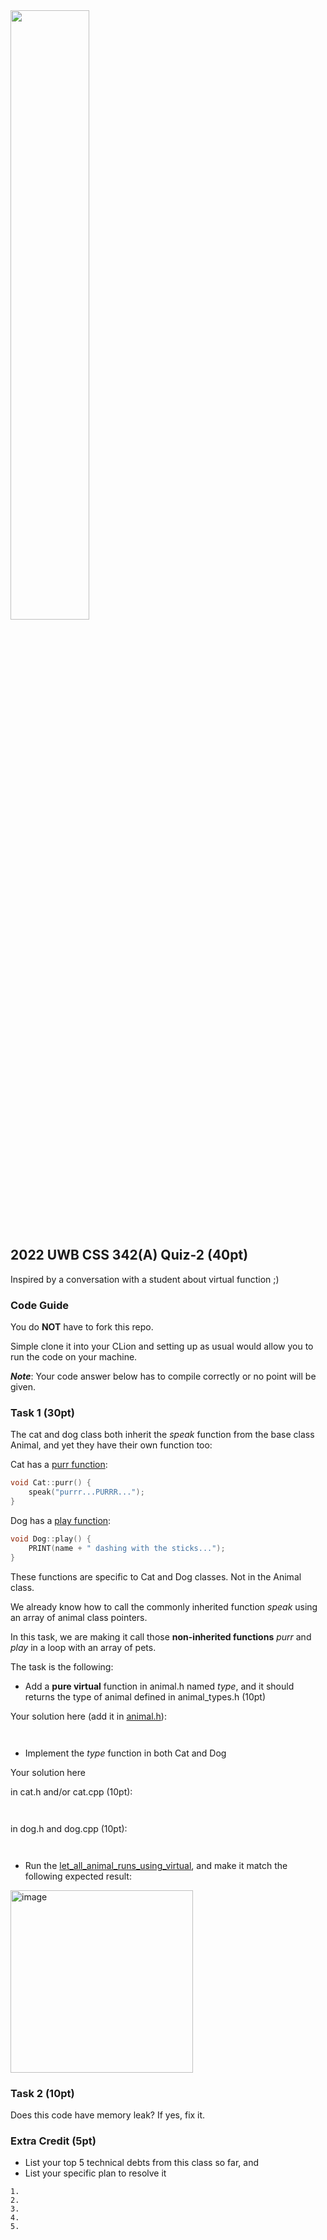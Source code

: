 <img src="https://user-images.githubusercontent.com/252020/165812047-29e54547-e354-4811-b8fe-34f6606f37c3.png" width="50%">



## 2022 UWB CSS 342(A) Quiz-2 (40pt)

Inspired by a conversation with a student about virtual function ;)

### Code Guide
You do **NOT** have to fork this repo. 

Simple clone it into your CLion and setting up as usual would allow you to run the code on your machine.

***Note***: Your code answer below has to compile correctly or no point will be given.

### Task 1 (30pt)
The cat and dog class both inherit the *speak* function from the base class Animal, and yet they have their own function too:

Cat has a [purr function](https://github.com/a-teaching-goose/2022-342a-quiz-2/blob/4564cb356ef52b96213690783daa3088b7eaec7f/src/cat.cpp#L7):
```c++
void Cat::purr() {
    speak("purrr...PURRR...");
}
```

Dog has a [play function](https://github.com/a-teaching-goose/2022-342a-quiz-2/blob/4564cb356ef52b96213690783daa3088b7eaec7f/src/dog.cpp#L11):
```c++
void Dog::play() {
    PRINT(name + " dashing with the sticks...");
}
```

These functions are specific to Cat and Dog classes. Not in the Animal class.

We already know how to call the commonly inherited function *speak* using an array of animal class pointers. 

In this task, we are making it call those **non-inherited functions** *purr* and *play* in a loop with an array of pets. 

The task is the following:

- Add a **pure virtual** function in animal.h named *type*, and it should returns the type of animal defined in animal_types.h (10pt)

Your solution here (add it in [animal.h](https://github.com/a-teaching-goose/2022-342a-quiz-2/blob/main/src/animal.h)):
```


```
- Implement the *type* function in both Cat and Dog

Your solution here 

in cat.h and/or cat.cpp (10pt):
```


```

in dog.h and dog.cpp (10pt):
```


```

- Run the [let_all_animal_runs_using_virtual](https://github.com/a-teaching-goose/2022-342a-quiz-2/blob/4564cb356ef52b96213690783daa3088b7eaec7f/test/unit_test_oop.cpp#L5), and make it match the following expected result:

<img width="292" alt="image" src="https://user-images.githubusercontent.com/252020/165799851-0944e7d1-7597-4ce2-bc9a-a7d5f9b46c29.png">

### Task 2 (10pt)

Does this code have memory leak? If yes, fix it.

### Extra Credit (5pt)

- List your top 5 technical debts from this class so far, and
- List your specific plan to resolve it

```
1.
2.
3.
4. 
5.
```
